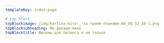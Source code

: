 ```yaml
---
templateKey: index-page

# top block
topBlockimage: /img/kartina-mira-_-за-тремя-планами.00_06_52_10-1.png
topBlocksubheading: Мы делаем кино
topBlocktitle: Фильмы для бизнеса и не только
---
```

